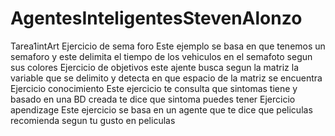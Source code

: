 # AgentesInteligentesStevenAlonzo
Tarea1intArt
Ejercicio de sema foro
 Este ejemplo se basa en que tenemos un semaforo y este delimita el tiempo de los vehiculos en el semafoto segun sus colores
Ejercicio de objetivos
este ajente busca segun la matriz la variable que se delimito y detecta en que espacio de la matriz se encuentra
Ejercicio conocimiento
Este ejercicio te consulta que sintomas tiene y basado en una BD  creada te dice que sintoma puedes tener
Ejercicio apendizage
Este ejercicio se basa en un agente que te dice que peliculas recomienda segun tu gusto en peliculas
